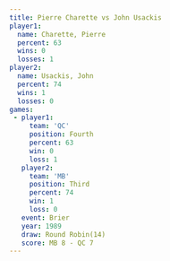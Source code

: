 ```yaml
---
title: Pierre Charette vs John Usackis
player1:                
  name: Charette, Pierre
  percent: 63           
  wins: 0               
  losses: 1             
player2:                
  name: Usackis, John   
  percent: 74           
  wins: 1               
  losses: 0             
games:
 - player1:          
     team: 'QC'      
     position: Fourth
     percent: 63     
     win: 0          
     loss: 1         
   player2:         
     team: 'MB'     
     position: Third
     percent: 74    
     win: 1         
     loss: 0        
   event: Brier         
   year: 1989           
   draw: Round Robin(14)
   score: MB 8 - QC 7   
---
```

